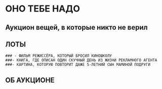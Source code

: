 # ОНО ТЕБЕ НАДО
## Аукцион вещей, в которые никто не верил
  ## ЛОТЫ
    ### - ФИЛЬМ РЕЖИССЁРА, КОТОРЫЙ БРОСИЛ КИНОШКОЛУ
    ###- КНИГА, ГДЕ ОПИСАН ОДИН СКУЧНЫЙ ДЕНЬ ИЗ ЖИЗНИ РЕКЛАМНОГО АГЕНТА
    ###- КАРТИНА, КОТОРУЮ ПОВТОРИТ ДАЖЕ 5-ЛЕТНИЙ СЫН МАМИНОЙ ПОДРУГИ
  ## ОБ АУКЦИОНЕ




